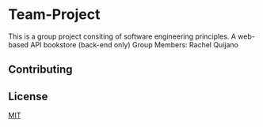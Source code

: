 # Team-Project

This is a group project consiting of software engineering principles. A web-based API bookstore (back-end only)
Group Members:
Rachel Quijano
## Contributing

## License

[MIT](https://choosealicense.com/licenses/mit/)
